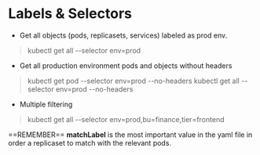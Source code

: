 # Labels & Selectors

- Get all objects (pods, replicasets, services) labeled as prod env.
> kubectl get all --selector env=prod

- Get all production environment pods and objects without headers
> kubectl get pod --selector env=prod --no-headers
> kubectl get all --selector env=prod --no-headers

- Multiple filtering
> kubectl get all --selector env=prod,bu=finance,tier=frontend

==REMEMBER==
**matchLabel** is the most important value in the yaml file in order a replicaset to match with the relevant pods.